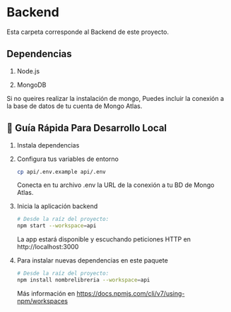 #  Backend

Esta carpeta corresponde al Backend de este proyecto.

##  Dependencias

1. Node.js

1. MongoDB

  Si no queires realizar la instalación de mongo, Puedes incluir la conexión a la base de datos de tu cuenta de Mongo Atlas. 
## 🤖 Guía Rápida Para Desarrollo Local

1. Instala dependencias


1. Configura tus variables de entorno

   ```sh
   cp api/.env.example api/.env
   ```
   
   Conecta en tu archivo .env la URL de la conexión a tu BD de Mongo Atlas. 

1. Inicia la aplicación backend

   ```sh
   # Desde la raíz del proyecto:
   npm start --workspace=api
   ```

   La app estará disponible y escuchando peticiones HTTP en http://localhost:3000

1. Para instalar nuevas dependencias en este paquete

   ```sh
   # Desde la raíz del proyecto:
   npm install nombrelibreria --workspace=api
   ```

   Más información en https://docs.npmjs.com/cli/v7/using-npm/workspaces
